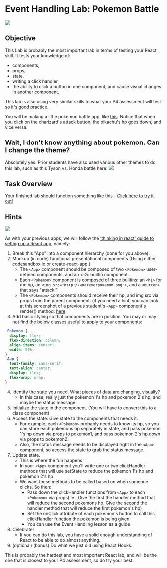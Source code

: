 # Event Handling Lab: Pokemon Battle

<img src="https://user-images.githubusercontent.com/24878576/114391828-f6d3a600-9b65-11eb-98ca-61b96e484a15.png">

## Objective

This Lab is probably the most important lab in terms of testing your React skill. It tests your knowledge of: 
  - components, 
  - props, 
  - state,
  - writing a click handler
  - the ability to click a button in one component, and cause visual changes in another component.

This lab is also using very similar skills to what your P4 assessment will test so it's good practice.

You will be making a little pokemon battle app, like <a href="https://pokemonbattle.alexanderghose.repl.co/">this</a>. Notice that when you click on the charizard's attack button, the pikachu's hp goes down, and vice versa.

## Wait, I don't know anything about pokemon. Can I change the theme?

Absolutely yes. Prior students have also used various other themes to do this lab, such as this Tyson vs. Honda battle here:
<img src="https://user-images.githubusercontent.com/24878576/114390791-b3c50300-9b64-11eb-8fe2-f8ce5643519e.png">

## Task Overview

Your finished lab should function something like this - <a href="https://pokemonbattle.alexanderghose.repl.co/">Click here to try it out! </a>
  
## Hints

<img src="https://user-images.githubusercontent.com/24878576/114392496-de17c000-9b66-11eb-820a-54f5798ce10e.png">

As with your previous apps, we will follow the <a href="https://reactjs.org/docs/thinking-in-react.html#step-1-break-the-ui-into-a-component-hierarchy">'thinking in react' guide to setting up a React app</a>, namely:

1. Break this "App" into a component hierarchy (done for you above):
2. Mockup (in code) functional presentational components (Using either codesandbox.io or create-react-app.)
    - The `<App>` component should be composed of two `<Pokemon>` user-defined components, and an `<h2>` builtin component.
    - Each `<Pokemon>` component is composed of three builtins: an `<h1>` for the hp, an `<img src="http://whateverpokemon.png">`, and a `<button>` that says "attack!"
    - The `<Pokemon>` components should receive their hp, and img src via props from the parent <App> component. (if you need a hint, you can look at this screenshot of a previous student's `<App>` component's render() method: <a href="https://user-images.githubusercontent.com/24878576/114393185-bd9c3580-9b67-11eb-923e-d897ca05ffc3.png">here</a>
3. Add basic styling so that components are in position. You may or may not find the below classes useful to apply to your components:

```css
.Pokemon {
  display: flex;
  flex-direction: column;
  align-items: center;
  width: 50%;
}
.App {
  font-family: sans-serif;
  text-align: center;
  display: flex;
  flex-wrap: wrap;
}

```

4. Identify the state you need. What pieces of data are changing, visually? 
    - In this case, really just the pokemon 1's hp and pokemon 2's hp, and maybe the status message.
6. Initialize the state in the <App> component. (You will have to convert this to a class component)
7. Access the state. Give state to the components that needs it.
    - For example, each `<Pokemon>` probably needs to know its hp, so you can store each pokemons hp separately in state, and pass pokemon 1's hp down via props to pokemon1, and pass pokemon 2's hp down via props to pokemon2.
    - Also, the status message needs to be displayed right in the `<App>` component, so access the state to grab the status message.
8. Update state.
    - This is where the fun happens
    - In your `<App>` component you'll write one or two clickHandler methods that will use setState to reduce the pokemon 1's hp and pokemon 2's hp
    - We want these methods to be called based on when someone clicks. So then:
        - Pass down the clickHandler functions from `<App>` to each `<Pokemon>` via props( ie., Give the first <Pokemon> the handler method that will reduce the second pokemons hp. Give the second <Pokemon> the handler method that will reduce the first pokemon's hp)
        - Set the onClick attribute of each pokemon's button to call this clickHandler function the pokemon is being given
        - You can use the Event Handling lesson as a guide
9. Celebrate!
    - If you can do this lab, you have a solid enough understanding of React to be able to do almost anything.
10. (optional) (bonus) Do what we just did using React Hooks.

This is probably the hardest and most important React lab, and will be the one that is closest to your P4 assessment, so do try your best.

